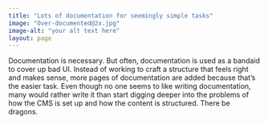 ```yaml
---
title: "Lots of documentation for seemingly simple tasks"
image: "Over-documented@2x.jpg"
image-alt: "your alt text here"
layout: page
---
```


Documentation is necessary. But often, documentation is used as a bandaid to cover up bad UI. Instead of working to craft a structure that feels right and makes sense, more pages of documentation are added because that’s the easier task. Even though no one seems to like writing documentation, many would rather write it than start digging deeper into the problems of how the CMS is set up and how the content is structured. There be dragons.
